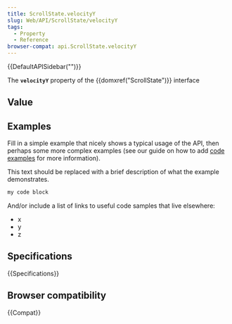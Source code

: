 ```yaml
---
title: ScrollState.velocityY
slug: Web/API/ScrollState/velocityY
tags:
  - Property
  - Reference
browser-compat: api.ScrollState.velocityY
---
```

{{DefaultAPISidebar("")}}

The **`velocityY`** property of the {{domxref("ScrollState")}} interface 

## Value



## Examples

Fill in a simple example that nicely shows a typical usage of the API, then perhaps some more complex examples (see our guide on how to add [code examples](/en-US/docs/MDN/Contribute/Structures/Code_examples) for more information).

This text should be replaced with a brief description of what the example demonstrates.

```js
my code block
```

And/or include a list of links to useful code samples that live elsewhere:

*   x
*   y
*   z

## Specifications

{{Specifications}}

## Browser compatibility

{{Compat}}



